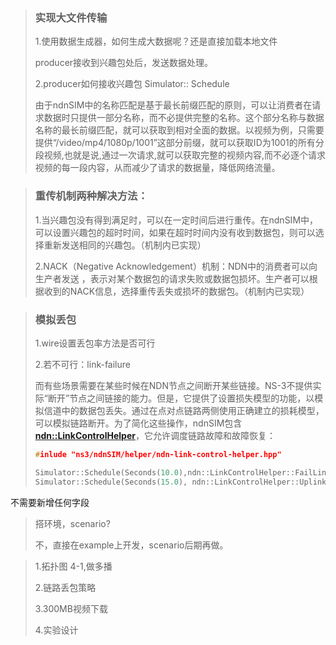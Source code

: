 > ### 实现大文件传输
>
> 1.使用数据生成器，如何生成大数据呢？还是直接加载本地文件
>
> producer接收到兴趣包处后，发送数据处理。
>
> 2.producer如何接收兴趣包 Simulator:: Schedule
>
> 由于ndnSIM中的名称匹配是基于最长前缀匹配的原则，可以让消费者在请求数据时只提供一部分名称，而不必提供完整的名称。这个部分名称与数据名称的最长前缀匹配，就可以获取到相对全面的数据。以视频为例，只需要提供“/video/mp4/1080p/1001”这部分前缀，就可以获取ID为1001的所有分段视频,也就是说,通过一次请求,就可以获取完整的视频内容,而不必逐个请求视频的每一段内容，从而减少了请求的数据量，降低网络流量。

> ### 重传机制两种解决方法：
>
> 1.当兴趣包没有得到满足时，可以在一定时间后进行重传。在ndnSIM中，可以设置兴趣包的超时时间，如果在超时时间内没有收到数据包，则可以选择重新发送相同的兴趣包。（机制内已实现）
>
> 2.NACK（Negative Acknowledgement）机制：NDN中的消费者可以向生产者发送 ，表示对某个数据包的请求失败或数据包损坏。生产者可以根据收到的NACK信息，选择重传丢失或损坏的数据包。（机制内已实现）

> ### 模拟丢包
>
> 1.wire设置丢包率方法是否可行
>
> 2.若不可行：link-failure
>
> 而有些场景需要在某些时候在NDN节点之间断开某些链接。NS-3不提供实际“断开”节点之间链接的能力。但是，它提供了设置损失模型的功能，以模拟信道中的数据包丢失。通过在点对点链路两侧使用正确建立的损耗模型，可以模拟链路断开。为了简化这些操作，ndnSIM包含[**ndn::LinkControlHelper**](http://ndnsim.net/2.3/doxygen/classns3_1_1ndn_1_1LinkControlHelper.html)，它允许调度链路故障和故障恢复：
>
> ```c++
> #inlude "ns3/ndnSIM/helper/ndn-link-control-helper.hpp"
> 
> Simulator::Schedule(Seconds(10.0),ndn::LinkControlHelper::FailLink, node1, node2);
> Simulator::Schedule(Seconds(15.0), ndn::LinkControlHelper::Uplink, node1, node2);
> ```
>
> 

不需要新增任何字段

> 搭环境，scenario?
>
> 不，直接在example上开发，scenario后期再做。



> 1.拓扑图 4-1,做多播
>
> 2.链路丢包策略
>
> 3.300MB视频下载
>
> 4.实验设计
